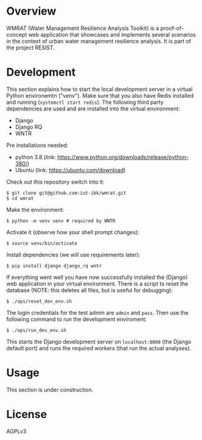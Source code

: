 # Overview

WMRAT (Water Management Resilience Analysis Toolkit) is a proof-of-concept web
application that showcases and implements several scenarios in the context of
urban water management resilience analysis. It is part of the project RESIST.

# Development

This section explains how to start the local development server in a virtual
Python environemtn ("venv"). Make sure that you also have Redis installed and
running (`systemctl start redis`). The following third party dependencies are
used and are installed into the virtual environment:

- Django
- Django RQ
- WNTR

Pre installations needed:

- python 3.8 (link: https://www.python.org/downloads/release/python-380/)
- Ubuntu (link: https://ubuntu.com/download) 

Check out this repository switch into it:

    $ git clone git@github.com:iut-ibk/wmrat.git
    $ cd wmrat

Make the environment:

    $ python -m venv venv # required by WNTR

Activate it (observe how your shell prompt changes):

    $ source venv/bin/activate

Install dependencies (we will use requirements later):

    $ pip install django django_rq wntr

If everything went well you have now successfully installed the (Django) web
application in your virtual environment. There is a script to reset the database
(NOTE: this deletes all files, but is useful for debugging):

    $ ./ops/reset_dev_env.sh

The login credentials for the test admin are `admin` and `pass`. Then use the
following command to run the development enviroment:

    $ ./ops/run_dev_env.sh

This starts the Django development server on `localhost:8000` (the Django
default port) and runs the required workers (that run the actual analyses).

# Usage

This section is under construction.

# License

AGPLv3

